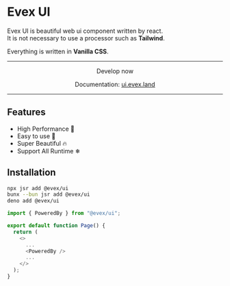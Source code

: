 # Evex UI

Evex UI is beautiful web ui component written by react.\
It is not necessary to use a processor such as **Tailwind**.

Everything is written in **Vanilla CSS**.

---

<p align="center">Develop now</p>
<p align="center">Documentation: <a href="https://ui.evex.land">ui.evex.land</a></p>

---

## Features

- High Performance 🚀
- Easy to use 🎉
- Super Beautiful 🔥
- Support All Runtime ❄

## Installation

```bash
npx jsr add @evex/ui
bunx --bun jsr add @evex/ui
deno add @evex/ui
```

```ts
import { PoweredBy } from "@evex/ui";

export default function Page() {
  return (
    <>
      ...
      <PoweredBy />
      ...
    </>
  );
}
```
